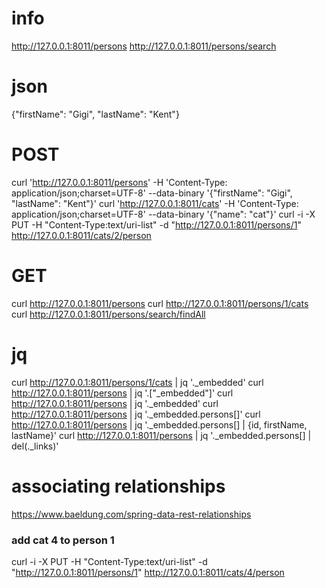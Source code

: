 # info
http://127.0.0.1:8011/persons
http://127.0.0.1:8011/persons/search
# json
{"firstName": "Gigi", "lastName": "Kent"}
# POST
curl 'http://127.0.0.1:8011/persons' -H 'Content-Type: application/json;charset=UTF-8' --data-binary '{"firstName": "Gigi", "lastName": "Kent"}'
curl 'http://127.0.0.1:8011/cats' -H 'Content-Type: application/json;charset=UTF-8' --data-binary '{"name": "cat"}'
curl -i -X PUT -H "Content-Type:text/uri-list" -d "http://127.0.0.1:8011/persons/1" http://127.0.0.1:8011/cats/2/person
# GET
curl http://127.0.0.1:8011/persons
curl http://127.0.0.1:8011/persons/1/cats
curl http://127.0.0.1:8011/persons/search/findAll
# jq
curl http://127.0.0.1:8011/persons/1/cats | jq '._embedded'
curl http://127.0.0.1:8011/persons | jq '.["_embedded"]'
curl http://127.0.0.1:8011/persons | jq '._embedded'
curl http://127.0.0.1:8011/persons | jq '._embedded.persons[]'
curl http://127.0.0.1:8011/persons | jq '._embedded.persons[] | {id, firstName, lastName}'
curl http://127.0.0.1:8011/persons | jq '._embedded.persons[] | del(._links)'
# associating relationships
https://www.baeldung.com/spring-data-rest-relationships
### add cat 4 to person 1
curl -i -X PUT -H "Content-Type:text/uri-list" -d "http://127.0.0.1:8011/persons/1" http://127.0.0.1:8011/cats/4/person
